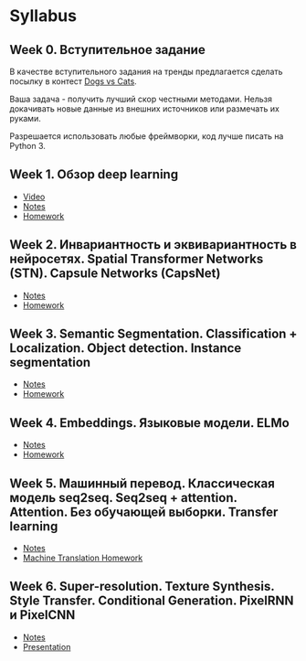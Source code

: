 # Syllabus

## Week 0. Вступительное задание

В качестве вступительного задания на тренды предлагается сделать посылку в контест [Dogs vs Cats](https://www.kaggle.com/c/dogs-vs-cats-redux-kernels-edition).

Ваша задача - получить лучший скор честными методами. Нельзя докачивать новые данные из внешних источников или размечать их руками.

Разрешается использовать любые фреймворки, код лучше писать на Python 3.

## Week 1. Обзор deep learning

* [Video](https://www.youtube.com/watch?v=xguvCaSGWQY)
* [Notes](Lections/1_Trends_01.pdf)
* [Homework](2018/data_1) 

## Week 2. Инвариантность и эквивариантность в нейросетях. Spatial Transformer Networks (STN). Capsule Networks (CapsNet) 

* [Notes](Lections/1_Trends_02.pdf)
* [Homework](2018/data_2) 

## Week 3. Semantic Segmentation. Classification + Localization. Object detection. Instance segmentation 
 
* [Notes](Lections/1_Trends_03.pdf)
* [Homework](2018/data_3) 

## Week 4. Embeddings. Языковые модели. ELMo 
 
* [Notes](Lections/1_Trends_04.pdf)
* [Homework](2018/data_4) 

## Week 5. Машинный перевод. Классическая модель seq2seq. Seq2seq + attention. Attention. Без обучающей выборки. Transfer learning 
 
* [Notes](Lections/1_Trends_05.pdf)
* [Machine Translation Homework](2018/data_5/MachineTranslation.pdf) 

## Week 6. Super-resolution. Texture Synthesis. Style Transfer. Conditional Generation. PixelRNN и PixelCNN 
 
* [Notes](Lections/1_Trends_06.pdf)
* [Presentation](2018/data_6/seminar_6.pptx) 
